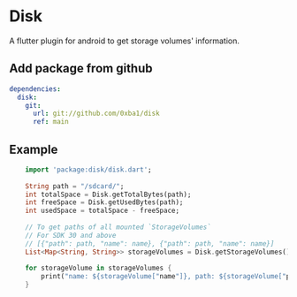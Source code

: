 # Disk 
A flutter plugin for android to get storage volumes' information.

## Add package from github
```yaml
dependencies:
  disk:
    git:
      url: git://github.com/0xba1/disk
      ref: main
```



## Example

```dart
    import 'package:disk/disk.dart';
    
    String path = "/sdcard/";
    int totalSpace = Disk.getTotalBytes(path);
    int freeSpace = Disk.getUsedBytes(path);
    int usedSpace = totalSpace - freeSpace;
    
    // To get paths of all mounted `StorageVolumes`
    // For SDK 30 and above
    // [{"path": path, "name": name}, {"path": path, "name": name}]
    List<Map<String, String>> storageVolumes = Disk.getStorageVolumes();
    
    for storageVolume in storageVolumes {
        print("name: ${storageVolume["name"]}, path: ${storageVolume["path"]}");
    }
    
    
```

